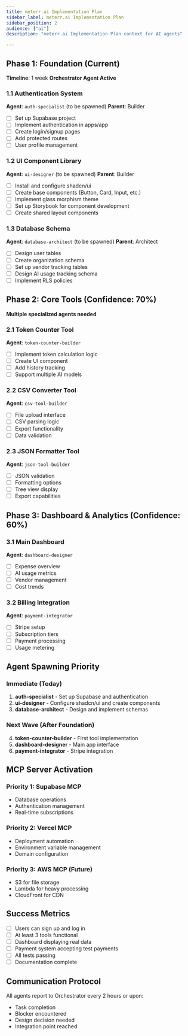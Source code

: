 ```yaml
---
title: meterr.ai Implementation Plan
sidebar_label: meterr.ai Implementation Plan
sidebar_position: 2
audience: ["ai"]
description: "meterr.ai Implementation Plan context for AI agents"

---
```


## Phase 1: Foundation (Current)
**Timeline**: 1 week
**Orchestrator Agent Active**

### 1.1 Authentication System
**Agent**: `auth-specialist` (to be spawned)
**Parent**: Builder
- [ ] Set up Supabase project
- [ ] Implement authentication in apps/app
- [ ] Create login/signup pages
- [ ] Add protected routes
- [ ] User profile management

### 1.2 UI Component Library
**Agent**: `ui-designer` (to be spawned)
**Parent**: Builder
- [ ] Install and configure shadcn/ui
- [ ] Create base components (Button, Card, Input, etc.)
- [ ] Implement glass morphism theme
- [ ] Set up Storybook for component development
- [ ] Create shared layout components

### 1.3 Database Schema
**Agent**: `database-architect` (to be spawned)
**Parent**: Architect
- [ ] Design user tables
- [ ] Create organization schema
- [ ] Set up vendor tracking tables
- [ ] Design AI usage tracking schema
- [ ] Implement RLS policies

## Phase 2: Core Tools (Confidence: 70%)
**Multiple specialized agents needed**

### 2.1 Token Counter Tool
**Agent**: `token-counter-builder`
- [ ] Implement token calculation logic
- [ ] Create UI component
- [ ] Add history tracking
- [ ] Support multiple AI models

### 2.2 CSV Converter Tool
**Agent**: `csv-tool-builder`
- [ ] File upload interface
- [ ] CSV parsing logic
- [ ] Export functionality
- [ ] Data validation

### 2.3 JSON Formatter Tool
**Agent**: `json-tool-builder`
- [ ] JSON validation
- [ ] Formatting options
- [ ] Tree view display
- [ ] Export capabilities

## Phase 3: Dashboard & Analytics (Confidence: 60%)

### 3.1 Main Dashboard
**Agent**: `dashboard-designer`
- [ ] Expense overview
- [ ] AI usage metrics
- [ ] Vendor management
- [ ] Cost trends

### 3.2 Billing Integration
**Agent**: `payment-integrator`
- [ ] Stripe setup
- [ ] Subscription tiers
- [ ] Payment processing
- [ ] Usage metering

## Agent Spawning Priority

### Immediate (Today)
1. **auth-specialist** - Set up Supabase and authentication
2. **ui-designer** - Configure shadcn/ui and create components
3. **database-architect** - Design and implement schemas

### Next Wave (After Foundation)
4. **token-counter-builder** - First tool implementation
5. **dashboard-designer** - Main app interface
6. **payment-integrator** - Stripe integration

## MCP Server Activation

### Priority 1: Supabase MCP
- Database operations
- Authentication management
- Real-time subscriptions

### Priority 2: Vercel MCP
- Deployment automation
- Environment variable management
- Domain configuration

### Priority 3: AWS MCP (Future)
- S3 for file storage
- Lambda for heavy processing
- CloudFront for CDN

## Success Metrics
- [ ] Users can sign up and log in
- [ ] At least 3 tools functional
- [ ] Dashboard displaying real data
- [ ] Payment system accepting test payments
- [ ] All tests passing
- [ ] Documentation complete

## Communication Protocol
All agents report to Orchestrator every 2 hours or upon:
- Task completion
- Blocker encountered
- Design decision needed
- Integration point reached